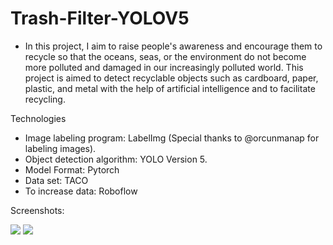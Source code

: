 # Trash-Filter-YOLOV5

- In this project, I aim to raise people's awareness and encourage them to recycle so that the oceans, seas, or the environment do not become more polluted and damaged in our increasingly polluted world. This project is aimed to detect recyclable objects such as cardboard, paper, plastic, and metal with the help of artificial intelligence and to facilitate recycling.        
  
Technologies

- Image labeling program: LabelImg (Special thanks to @orcunmanap for labeling images).
- Object detection algorithm: YOLO Version 5.
- Model Format: Pytorch
- Data set: TACO
- To increase data: Roboflow

Screenshots:

![](Screenshot/1.jpg)
![](Screenshot/3.jpg)
